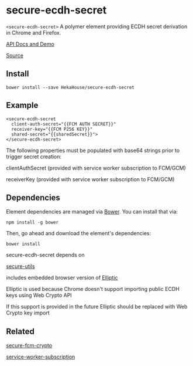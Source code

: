 # secure-ecdh-secret

`<secure-ecdh-secret>` A polymer element providing ECDH secret derivation in Chrome and Firefox.

[API Docs and Demo](https://heka-house-polymer-demos.firebaseapp.com/secure-ecdh-secret)

[Source](http://github.com/hekahouse/secure-ecdh-secret/)


## Install

    bower install --save HekaHouse/secure-ecdh-secret

## Example

    <secure-ecdh-secret
      client-auth-secret="{{FCM AUTH SECRET}}"
      receiver-key="{{FCM P256 KEY}}"
      shared-secret="{{sharedSecret}}">
    </secure-ecdh-secret>

The following properties must be populated with base64 strings prior to trigger secret creation:

clientAuthSecret (provided with service worker subscription to FCM/GCM)

receiverKey (provided with service worker subscription to FCM/GCM)

## Dependencies

Element dependencies are managed via [Bower](http://bower.io/). You can
install that via:

    npm install -g bower

Then, go ahead and download the element's dependencies:

    bower install

secure-ecdh-secret depends on

[secure-utils](http://github.com/hekahouse/secure-utils/)

includes embedded browser version of [Elliptic](https://github.com/indutny/elliptic)

Elliptic is used because Chrome doesn't support importing public ECDH keys using Web Crypto API

If this support is provided in the future Elliptic should be replaced with Web Crypto key import

## Related

[secure-fcm-crypto](http://github.com/hekahouse/secure-fcm-crypto/)

[service-worker-subscription](http://github.com/hekahouse/service-worker-subscription/)
